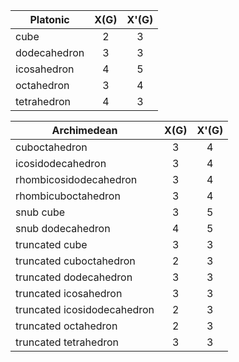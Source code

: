 |                 Platonic                 |   X(G)    |   X'(G)   |
| ---------------------------------------- |:---------:|:---------:|
|                   cube                   |     2     |     3     |
|               dodecahedron               |     3     |     3     |
|               icosahedron                |     4     |     5     |
|                octahedron                |     3     |     4     |
|               tetrahedron                |     4     |     3     |

|               Archimedean                |   X(G)    |   X'(G)   |
| ---------------------------------------- |:---------:|:---------:|
|              cuboctahedron               |     3     |     4     |
|            icosidodecahedron             |     3     |     4     |
|          rhombicosidodecahedron          |     3     |     4     |
|           rhombicuboctahedron            |     3     |     4     |
|                snub cube                 |     3     |     5     |
|            snub dodecahedron             |     4     |     5     |
|              truncated cube              |     3     |     3     |
|         truncated cuboctahedron          |     2     |     3     |
|          truncated dodecahedron          |     3     |     3     |
|          truncated icosahedron           |     3     |     3     |
|       truncated icosidodecahedron        |     2     |     3     |
|           truncated octahedron           |     2     |     3     |
|          truncated tetrahedron           |     3     |     3     |

